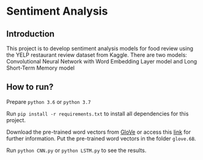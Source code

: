 # Sentiment Analysis
 
## Introduction
This project is to develop sentiment analysis models for food review using the YELP restaurant review dataset from Kaggle. There are two models: Convolutional Neural Network with Word Embedding Layer model and Long Short-Term Memory model

## How to run?
Prepare `python 3.6` or `python 3.7`

Run `pip install -r requirements.txt` to install all dependencies for this project.

Download the pre-trained word vectors from [GloVe](http://nlp.stanford.edu/data/glove.6B.zip) or access this [link](https://nlp.stanford.edu/projects/glove/) for further information. Put the pre-trained word vectors in the folder `glove.6B`.

Run `python CNN.py` or `python LSTM.py` to see the results.
